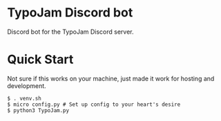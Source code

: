 # TypoJam Discord bot

Discord bot for the TypoJam Discord server.

# Quick Start

Not sure if this works on your machine, just made it work for hosting and development.

```shell
$ . venv.sh
$ micro config.py # Set up config to your heart's desire
$ python3 TypoJam.py
```
